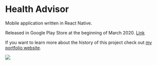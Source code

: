 # Health Advisor
Mobile application written in React Native.

Released in Google Play Store at the beginning of March 2020. [Link](https://play.google.com/store/apps/details?id=pl.dominik.hinc.heath_advisor&hl=pl "Link")

If you want to learn more about the history of this project check out [my portfolio website](https://ecstatic-minsky-8be7a5.netlify.app/ "my portfolio website").

![](https://lh3.googleusercontent.com/cYBnKX5CrVdl2gofHU8_eeTAPjQtvOfkjK634AZtr8WvhkdEdLJnnRqtfCWqoBhQVTH4YqZL8iHl1Qbdq2cB6l0tyfEjgOmK-UIO05CQwpGkYOTm_1ioazomNT8NLT0HanGTzGULA59MnCYk9zING6C-ZKjsT_DmWoB7vOxORo_p-1wLvlqXAk0RxhVyure2r7RAqeM8opzwSkAQVMJBwmk6sKVGCA-SKv1Cd7-qSq8s23h1LBe8GjX-43q_-CQHZ10XzDxhyuKIYN7jnrQWRApFl7MIUHFTKN2ukm5KH5nknK6wpMxTBLlnDszZJJh5QK0UNUyZxBRyxZGhM8pnNaI1w9N3W2_cYWrulb2ZWB2fPDhkoIKlTOjAg88IXueeTxveoHcsFhZ_qXr1aatIbwmjnN6EK3vHHs5cgGj4CGrJXc7i__j3SPqtUx9mUZk-KzEdwKt-3PiQDHD00wZQT6TY2AzkDg_VXtOzGnz9j1QZwYTLZ_KS4GkXyQs7LljrUHmbiM8neagWROFRfqAv5g0arh26WjZkg5AgdZtGj1-YkTqwqfyICePD5eRQ808aI_syYl0HdKFMeQe6x7786dcjnGrtu--T-fTA6zo4i3h-ooyQ9ZkztITkcgud4tGM-9SMSXPpls3EcMbFu6XEWFigYR3AILLJ8NLid7fUWlBVYdIo-R-amZXrgjN_RPBQ6cSMMWkqXb6pjXJixczuNx7awxPfS2SGQkYjWLJbviw7jwaQprswtA=w285-h616-no)

